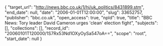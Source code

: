 {
  "target_url": "http://news.bbc.co.uk/1/hi/uk_politics/8431899.stm", 
  "end_date": null, 
  "date": "2006-01-01T12:00:00", 
  "slug": 33652757, 
  "publisher": "bbc.co.uk", 
  "open_access": true, 
  "npld": true, 
  "title": "BBC News: Tory leader David Cameron urges 'clean' election fight", 
  "subjects": [], 
  "collections": [], 
  "record_id": "20060101T120000/1S7Rx53Nd1OXyOySa547oA==", 
  "scope": "root", 
  "start_date": null
}

